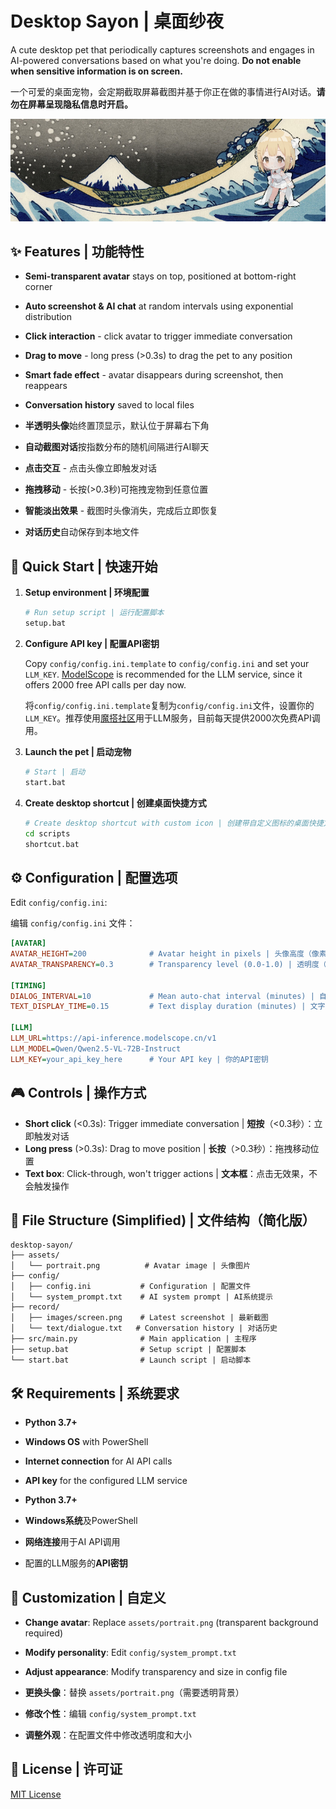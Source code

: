 # Desktop Sayon | 桌面纱夜

A cute desktop pet that periodically captures screenshots and engages in AI-powered conversations based on what you're doing. **Do not enable when sensitive information is on screen.**

一个可爱的桌面宠物，会定期截取屏幕截图并基于你正在做的事情进行AI对话。**请勿在屏幕呈现隐私信息时开启。**

![demo](assets/demo.png)

## ✨ Features | 功能特性

- **Semi-transparent avatar** stays on top, positioned at bottom-right corner
- **Auto screenshot & AI chat** at random intervals using exponential distribution
- **Click interaction** - click avatar to trigger immediate conversation
- **Drag to move** - long press (>0.3s) to drag the pet to any position
- **Smart fade effect** - avatar disappears during screenshot, then reappears
- **Conversation history** saved to local files

- **半透明头像**始终置顶显示，默认位于屏幕右下角
- **自动截图对话**按指数分布的随机间隔进行AI聊天
- **点击交互** - 点击头像立即触发对话
- **拖拽移动** - 长按(>0.3秒)可拖拽宠物到任意位置
- **智能淡出效果** - 截图时头像消失，完成后立即恢复
- **对话历史**自动保存到本地文件

## 🚀 Quick Start | 快速开始

1. **Setup environment | 环境配置**
   ```bash
   # Run setup script | 运行配置脚本
   setup.bat
   ```

2. **Configure API key | 配置API密钥**

   Copy `config/config.ini.template` to `config/config.ini` and set your `LLM_KEY`. [ModelScope](https://www.modelscope.cn/) is recommended for the LLM service, since it offers 2000 free API calls per day now.
   
   将`config/config.ini.template`复制为`config/config.ini`文件，设置你的 `LLM_KEY`。推荐使用[魔搭社区](https://www.modelscope.cn/)用于LLM服务，目前每天提供2000次免费API调用。

3. **Launch the pet | 启动宠物**
   ```bash
   # Start | 启动
   start.bat
   ```

4. **Create desktop shortcut | 创建桌面快捷方式**
   ```bash
   # Create desktop shortcut with custom icon | 创建带自定义图标的桌面快捷方式
   cd scripts
   shortcut.bat
   ```

## ⚙️ Configuration | 配置选项

Edit `config/config.ini`:

编辑 `config/config.ini` 文件：

```ini
[AVATAR]
AVATAR_HEIGHT=200              # Avatar height in pixels | 头像高度（像素）
AVATAR_TRANSPARENCY=0.3        # Transparency level (0.0-1.0) | 透明度（0.0-1.0）

[TIMING]
DIALOG_INTERVAL=10             # Mean auto-chat interval (minutes) | 自动对话平均间隔（分钟）
TEXT_DISPLAY_TIME=0.15         # Text display duration (minutes) | 文字显示时长（分钟）

[LLM]
LLM_URL=https://api-inference.modelscope.cn/v1
LLM_MODEL=Qwen/Qwen2.5-VL-72B-Instruct
LLM_KEY=your_api_key_here      # Your API key | 你的API密钥
```

## 🎮 Controls | 操作方式

- **Short click** (<0.3s): Trigger immediate conversation | **短按**（<0.3秒）：立即触发对话
- **Long press** (>0.3s): Drag to move position | **长按**（>0.3秒）：拖拽移动位置
- **Text box**: Click-through, won't trigger actions | **文本框**：点击无效果，不会触发操作

## 📁 File Structure (Simplified) | 文件结构（简化版）

```
desktop-sayon/
├── assets/
│   └── portrait.png          # Avatar image | 头像图片
├── config/
│   ├── config.ini           # Configuration | 配置文件
│   └── system_prompt.txt    # AI system prompt | AI系统提示
├── record/
│   ├── images/screen.png    # Latest screenshot | 最新截图
│   └── text/dialogue.txt   # Conversation history | 对话历史
├── src/main.py              # Main application | 主程序
├── setup.bat                # Setup script | 配置脚本
└── start.bat                # Launch script | 启动脚本
```

## 🛠️ Requirements | 系统要求

- **Python 3.7+**
- **Windows OS** with PowerShell
- **Internet connection** for AI API calls
- **API key** for the configured LLM service

- **Python 3.7+**
- **Windows系统**及PowerShell
- **网络连接**用于AI API调用
- 配置的LLM服务的**API密钥**

## 🎨 Customization | 自定义

- **Change avatar**: Replace `assets/portrait.png` (transparent background required)
- **Modify personality**: Edit `config/system_prompt.txt`
- **Adjust appearance**: Modify transparency and size in config file

- **更换头像**：替换 `assets/portrait.png`（需要透明背景）
- **修改个性**：编辑 `config/system_prompt.txt`
- **调整外观**：在配置文件中修改透明度和大小

## 📝 License | 许可证

[MIT License](https://opensource.org/licenses/MIT)
